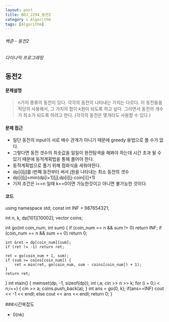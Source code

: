 ```yaml
---
layout: post
title: BOJ_2294_동전2
category : Algorithm
tags: [Algorithm]
---
```

###### 백준 - 동전2 

###### 다이나믹 프로그래밍

## 동전2

#### 문제설명
>n가지 종류의 동전이 있다. 각각의 동전이 나타내는 가치는 다르다. 이 동전들을 적당히 사용해서, 그 가치의 합이 k원이 되도록 하고 싶다. 그러면서 동전의 개수가 최소가 되도록 하려고 한다. (각각의 동전은 몇개라도 사용할 수 있다.)

#### 문제 접근
- 일단 동전의 input이 서로 배수 관계가 아니기 때문에 greedy 용법으로 풀 수가 없다.
- 그렇다면 동전 갯수의 최솟값을 일일이 완전탐색을 해봐야 하는데 시간 초과 될 수 있기 때문에 동적계획법을 통해 풀어야 한다.
- 동적계획법으로 풀기 위해 점화식을 세워야한다.
- dp[i][j]를 i번째 동전부터 써서 j원을 나타내는 최소 동전의 갯수
- dp[i][j]=min(dp[i+1][j],dp[i][j-coin[i]]+1)
- 기저 조건은 i==n 일때 k==0이면 가능한것이고 아니면 불가능한 것이다.

#### 코드
>
using namespace std;
const int INF = 987654321;

int n, k, dp[101][10002];
vector<int> coins;

int go(int coin_num, int sum) {
	if (coin_num == n && sum != 0) return INF;
	if (coin_num == n && sum == 0) return 0;

	int &ret = dp[coin_num][sum];
	if (ret != -1) return ret;

	ret = go(coin_num + 1, sum);
	if (sum >= coins[coin_num]) {
		ret = min(ret, go(coin_num, sum - coins[coin_num]) + 1);
	}
	return ret;
}
int main() {
	memset(dp, -1, sizeof(dp));
	int i,a;
	cin >> n >> k;
	for (i = 0;i < n;i++) {
		cin >> a;
		coins.push_back(a);
	}
	int ans = go(0, k);
	if(ans==INF) cout << -1 << endl;
	else cout << ans << endl;
	return 0;
}

###시간복잡도
- 0(nk)